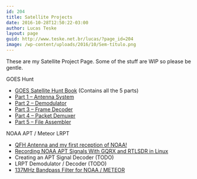 ```yaml
---
id: 204
title: Satellite Projects
date: 2016-10-28T12:50:22-03:00
author: Lucas Teske
layout: page
guid: http://www.teske.net.br/lucas/?page_id=204
image: /wp-content/uploads/2016/10/Sem-título.png
---
```

These are my Satellite Project Page. Some of the stuff are WIP so please be gentle.

GOES Hunt

  * [GOES Satellite Hunt Book](https://www.gitbook.com/book/racerxdl/goes-satellite-hunt/) (Contains all the 5 parts)
  * [Part 1 – Antenna System](https://www.teske.net.br/lucas/2016/10/goes-satellite-hunt-part-1-antenna-system/)
  * [Part 2 &#8211; Demodulator](https://www.teske.net.br/lucas/2016/10/goes-satellite-hunt-part-2-demodulator/)
  * [Part 3 – Frame Decoder](https://www.teske.net.br/lucas/2016/11/goes-satellite-hunt-part-3-frame-decoder/)
  * [Part 4 &#8211; Packet Demuxer](https://www.teske.net.br/lucas/2016/11/goes-satellite-hunt-part-4-packet-demuxer)
  * [Part 5 &#8211; File Assembler](https://www.teske.net.br/lucas/2016/11/goes-satellite-hunt-part-5-file-assembler/)

NOAA APT / Meteor LRPT

  * [QFH Antenna and my first reception of NOAA!](https://www.teske.net.br/lucas/2016/01/qfh-antenna-and-my-first-reception-of-noaa/)
  * [Recording NOAA APT Signals With GQRX and RTLSDR in Linux](https://www.teske.net.br/lucas/2016/02/recording-noaa-apt-signals-with-gqrx-and-rtl-sdr-on-linux/)
  * Creating an APT Signal Decoder (TODO)
  * LRPT Demodulator / Decoder (TODO)
  * [137MHz Bandpass Filter for NOAA / METEOR](https://www.teske.net.br/lucas/2016/11/137mhz-bandpass-filter-for-noaa-meteor-satellites/)